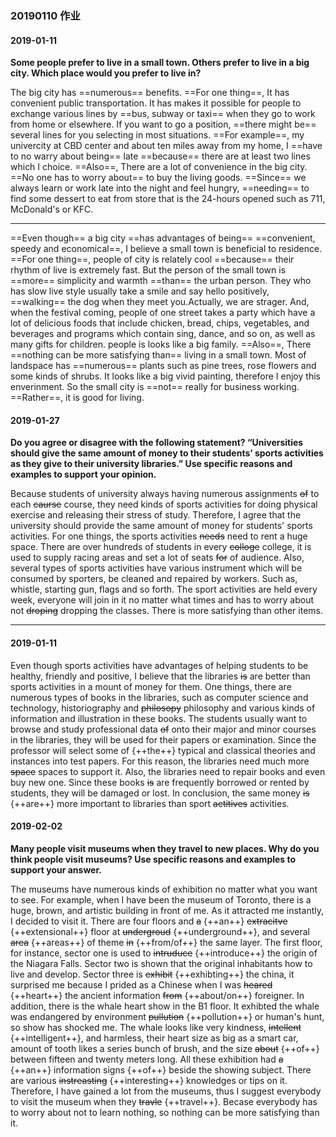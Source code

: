 ### 20190110 作业
#### 2019-01-11

**Some people prefer to live in a small town. Others prefer to live in a big city. Which place would you prefer to live in?**

The big city has ==numerous== benefits. ==For one thing==, It has convenient public transportation. It has makes it possible for people to exchange various lines by ==bus, subway or taxi== when they go to work from home or elsewhere. If you want to go a position, ==there might be== several lines for you selecting in most situations. ==For example==, my univercity at CBD center and about ten miles away from my home, I ==have to no warry about being== late ==because== there are at least two lines which I choice. ==Also==, There are a lot of convenience in the big city. ==No one has to worry about== to buy the living goods. ==Since== we always learn or work late into the night and feel hungry, ==needing== to find some dessert to eat from store that is the 24-hours opened such as 711, McDonald's or KFC.

---

==Even though== a big city ==has advantages of being== ==convenient, speedy and economical==, I believe a small town is beneficial to residence. ==For one thing==, people of city is relately cool ==because== their rhythm of live is extremely fast. But the person of the small town is ==more== simplicity and warmth ==than== the urban person. They who has slow live style usually take a smile and say hello positively, ==walking== the dog when they meet you.Actually, we are strager. And, when the festival coming, people of one street takes a party which have a lot of delicious foods that include chicken, bread, chips, vegetables, and beverages and programs which contain sing, dance, and so on, as well as many gifts for children. people is looks like a big family. ==Also==, There ==nothing can be more satisfying than== living in a small town. Most of landspace has ==numerous== plants such as pine trees, rose flowers and some kinds of shrubs. It looks like a big vivid painting, therefore I enjoy this enverinment. So the small city is ==not== really for business working. ==Rather==, it is good for living.


#### 2019-01-27

**Do you agree or disagree with the following statement? “Universities should give the same amount of money to their students’ sports activities as they give to their university libraries.” Use specific reasons and examples to support your opinion.**

Because students of university always having numerous assignments ~~of~~ to each ~~caurse~~ course, they need kinds of sports activities for doing physical exercise and releasing their stress of study. Therefore, I agree that the university should provide the same amount of money for students' sports activities. For one things, the sports activities ~~needs~~ need to rent a huge space. There are over hundreds of students in every ~~colloge~~ college, it is used to supply racing areas and set a lot of seats ~~for~~ of audience. Also, several types of sports activities have various instrument which will be consumed by sporters, be cleaned and repaired by workers. Such as, whistle, starting gun, flags and so forth. The sport activities are held every week, everyone will join in it no matter what times and has to worry about not ~~droping~~ dropping the classes. There is more satisfying than other items.

---

#### 2019-01-11

Even though sports activities have advantages of helping students to be healthy, friendly and positive, I believe that the libraries ~~is~~ are better than sports activities in a mount of money for them. One things, there are numerous types of books in the libraries, such as computer science and technology, historiography and ~~philosopy~~ philosophy and various kinds of information and illustration in these books. The students usually want to browse and study professional data ~~of~~ onto their major and minor courses in the libraries, they will be used for their papers or examination. Since the professor will select some of {++the++} typical and classical theories and instances into test papers. For this reason, the libraries need much more ~~space~~ spaces to support it. Also, the libraries need to repair books and even buy new one. Since these books ~~is~~ are frequently borrowed or rented by students, they will be damaged or lost. In conclusion, the same money ~~is~~ {++are++} more important to libraries than sport ~~actitives~~ activities.

#### 2019-02-02

**Many people visit museums when they travel to new places. Why do you think people visit museums? Use specific reasons and examples to support your answer.**

The museums have numerous kinds of exhibition no matter what you want to see. For example, when I have been the museum of Toronto, there is a huge, brown, and artistic building in front of me. As it attracted me instantly, I decided to visit it. There are four floors and ~~a~~ {++an++} ~~extracitve~~ {++extensional++} floor at ~~undergroud~~ {++underground++}, and several ~~area~~ {++areas++} of theme ~~in~~ {++from/of++} the same layer. The first floor, for instance, sector one is used to ~~intruduce~~ {++introduce++} the origin of the Niagara Falls. Sector two is shown that the original inhabitants how to live and develop. Sector three is ~~exhibit~~ {++exhibting++} the china, it surprised me because I prided as a Chinese when I was ~~heared~~ {++heart++} the ancient information ~~from~~ {++about/on++} foreigner. In addition, there is the whale heart show in the B1 floor. It exhibted the whale was endangered by environment ~~pullution~~ {++pollution++} or human's hunt, so show has shocked me. The whale looks like very kindness, ~~intellent~~ {++intelligent++}, and harmless, their heart size as big as a smart car, amount of tooth likes a series bunch of brush, and the size ~~about~~ {++of++} between fifteen and twenty meters long. All these exhibition had ~~a~~ {++an++} information signs {++of++} beside the showing subject. There are various ~~instreasting~~ {++interesting++} knowledges or tips on it. Therefore, I have gained a lot from the museums, thus I suggest everybody to visit the museum when they ~~travle~~ {++travel++}. Becase everybody has to worry about not to learn nothing, so nothing can be more satisfying than it.